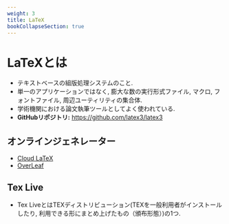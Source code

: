 ```yaml
---
weight: 3
title: LaTeX
bookCollapseSection: true
---
```


# LaTeXとは
- テキストベースの組版処理システムのこと.
- 単一のアプリケーションではなく, 膨大な数の実行形式ファイル, マクロ, フォントファイル, 周辺ユーティリティの集合体.
- 学術機関における論文執筆ツールとしてよく使われている.
- **GitHubリポジトリ:** https://github.com/latex3/latex3

## オンラインジェネレーター
- [Cloud LaTeX](https://cloudlatex.io/ja)
- [OverLeaf](https://ja.overleaf.com)

## Tex Live
- Tex LiveとはTEXディストリビューション(TEXを一般利用者がインストールしたり, 利用できる形にまとめ上げたもの（頒布形態）)の1つ.
